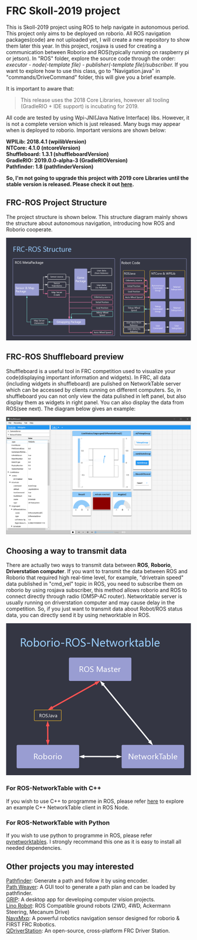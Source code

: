 # FRC Skoll-2019 project
This is Skoll-2019 project using ROS to help navigate in autonomous period. This project only aims to be deployed on roborio. All ROS navigation packages(code) are not uploaded yet, I will create a new repository to show them later this year. In this project, rosjava is used for creating a communication between Roborio and ROS(typically running on raspberry pi or jetson). In "ROS" folder, explore the source code through the order: *executor - node(-template file) - publisher(-template file)/subscriber.* If you want to explore how to use this class, go to "Navigation.java" in "commands/DriveCommand" folder, this will give you a brief example. 


It is important to aware that:
>This release uses the 2018 Core Libraries, however all tooling (GradleRIO + IDE support) is incubating for 2019. 

All code are tested by using Wpi-JNI(Java Native Interface) libs. However, it is not a complete version which is just released. Many bugs may appear when is deployed to roborio. Important versions are shown below: 

**WPILib: 2018.4.1 (wpilibVersion)** \
**NTCore: 4.1.0 (ntcoreVersion)** \
**Shuffleboard: 1.3.1 (shuffleboardVersion)** \
**GradleRIO: 2019.0.0-alpha-3 (GradleRIOVersion)** \
**Pathfinder: 1.8 (pathfinderVersion)**

**So, I'm not going to upgrade this project with 2019 core Libraries until the stable version is released. Please check it out [here](https://github.com/wpilibsuite/allwpilib/releases).**

## FRC-ROS Project Structure
The project structure is shown below. This structure diagram mainly shows the structure about autonomous navigation, introducing how ROS and Roborio cooperate.

![image](https://github.com/eddy20001118/Skoll-2019/blob/master/FRC-ROS-Structure.png)

## FRC-ROS Shuffleboard preview
Shuffleboard is a useful tool in FRC competition used to visualize your code(displaying important information and widgets). In FRC, all data (including widgets in shuffleboard) are pulished on NetworkTable server which can be accessed by clients running on different computers. So, in shuffleboard you can not only view the data pulished in left panel, but also display them as widgets in right panel. You can also display the data from ROS(see next). The diagram below gives an example:

![image](https://github.com/eddy20001118/Skoll-2019/blob/master/FRC-ROS-Shuffleboard.PNG)

## Choosing a way to transmit data
There are actually two ways to transmit data between **ROS**, **Roborio**, **Driverstation computer**. If you want to transmit the data between ROS and Roborio that required high real-time level, for example, "drivetrain speed" data published in "cmd_vel" topic in ROS, you need to subscribe them on roborio by using rosjava subscriber, this method allows roborio and ROS to connect directly through radio (OM5P-AC router). Networktable server is usually running on driverstation computer and may cause delay in the competition. So, if you just want to transmit data about Robot/ROS status data, you can directly send it by using networktable in ROS.

<div align="center"> 
    <img src="https://github.com/eddy20001118/Skoll-2019/blob/master/Roborio-ROS-NetworkTable.png"/>
</div>

### For ROS-NetworkTable with C++
If you wish to use C++ to programme in ROS, please refer [here](https://github.com/eddy20001118/ROS-networktable) to explore an example C++ NetworkTable client in ROS Node.

### For ROS-NetworkTable with Python
If you wish to use python to programme in ROS, please refer [pynetworktables](https://github.com/robotpy/pynetworktables). I strongly recommand this one as it is easy to install all needed dependencies.

## Other projects you may interested
[Pathfinder](https://github.com/JacisNonsense/Pathfinder): Generate a path and follow it by using encoder. \
[Path Weaver](https://github.com/wpilibsuite/PathWeaver): A GUI tool to generate a path plan and can be loaded by pathfinder. \
[GRIP](https://github.com/WPIRoboticsProjects/GRIP): A desktop app for developing computer vision projects. \
[Lino Robot](https://github.com/linorobot/linorobot): ROS Compatible ground robots (2WD, 4WD, Ackermann Steering, Mecanum Drive) \
[NavxMxp](https://github.com/kauailabs/navxmxp): A powerful robotics navigation sensor designed for roborio & FIRST FRC Robotics. \
[QDriverStation](https://github.com/FRC-Utilities/QDriverStation): An open-source, cross-platform FRC Driver Station.